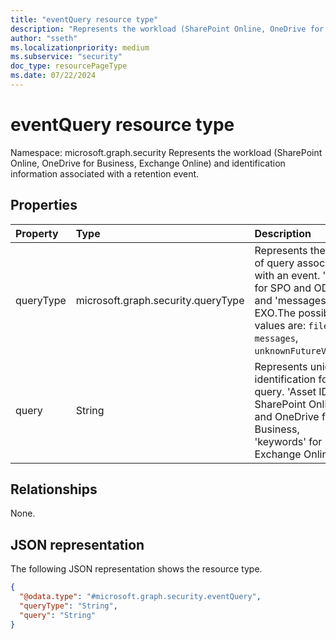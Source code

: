 ```yaml
---
title: "eventQuery resource type"
description: "Represents the workload (SharePoint Online, OneDrive for Business, Exchange Online) and identification information associated with a retention event."
author: "sseth"
ms.localizationpriority: medium
ms.subservice: "security"
doc_type: resourcePageType
ms.date: 07/22/2024
---
```


# eventQuery resource type

Namespace: microsoft.graph.security
Represents the workload (SharePoint Online, OneDrive for Business, Exchange Online) and identification information associated with a retention event.

## Properties
|Property|Type|Description|
|:---|:---|:---|
|queryType|microsoft.graph.security.queryType|Represents the type of query associated with an event. 'files' for SPO and ODB and 'messages' for EXO.The possible values are: `files`, `messages`, `unknownFutureValue`.|
|query|String|Represents unique identification for the  query. 'Asset ID' for SharePoint Online and OneDrive for Business, 'keywords' for Exchange Online.|

## Relationships
None.

## JSON representation
The following JSON representation shows the resource type.
<!-- {
  "blockType": "resource",
  "@odata.type": "microsoft.graph.security.eventQuery"
}
-->
``` json
{
  "@odata.type": "#microsoft.graph.security.eventQuery",
  "queryType": "String",
  "query": "String"
}
```


